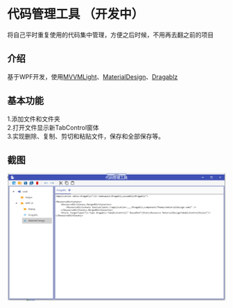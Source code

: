 # 代码管理工具  （开发中）
将自己平时重复使用的代码集中管理，方便之后时候，不用再去翻之前的项目

## 介绍
基于WPF开发，使用[MVVMLight](http://www.mvvmlight.net/)、[MaterialDesign](https://github.com/MaterialDesignInXAML/MaterialDesignInXamlToolkit)、[Dragablz](https://github.com/ButchersBoy/Dragablz)

## 基本功能
1.添加文件和文件夹<br>
2.打开文件显示新TabControl窗体<br>
3.实现删除、复制、剪切和粘贴文件，保存和全部保存等。<br>

## 截图
![screenshot_1](https://github.com/goensin/CodeTool/blob/master/CodeTool/Image/screenshot_1.png?raw=true)
